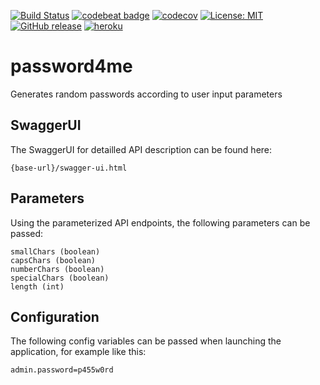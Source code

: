 [![Build Status](https://travis-ci.org/pixelstuermer/password4me.svg?branch=master)](https://travis-ci.org/pixelstuermer/password4me)
[![codebeat badge](https://codebeat.co/badges/c1a0fa77-f298-4c43-b8b7-35b2009fc70d)](https://codebeat.co/projects/github-com-pixelstuermer-password4me-master)
[![codecov](https://codecov.io/gh/pixelstuermer/password4me/branch/master/graph/badge.svg)](https://codecov.io/gh/pixelstuermer/password4me)
[![License: MIT](https://img.shields.io/badge/License-MIT-yellow.svg)](https://opensource.org/licenses/MIT)
[![GitHub release](https://img.shields.io/github/release/pixelstuermer/password4me.svg)]()
[![heroku](https://img.shields.io/badge/heroku-deployed-7565C7.svg)](https://pixelstuermer-password4me.herokuapp.com/swagger-ui.html)

# password4me
Generates random passwords according to user input parameters

## SwaggerUI
The SwaggerUI for detailled API description can be found here:

    {base-url}/swagger-ui.html

## Parameters
Using the parameterized API endpoints, the following parameters can be passed:

    smallChars (boolean)
    capsChars (boolean)
    numberChars (boolean)
    specialChars (boolean)
    length (int)

## Configuration
The following config variables can be passed when launching the application, for example like this:

    admin.password=p455w0rd